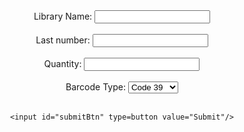 <script type="text/javascript" src="jquery-3.6.0.min.js"></script>
<script type="text/javascript" src="JsBarcode.all.min.js"></script>

<style>
@media print {
  .no-print {
    display: none !important;
  }
  
  header {
  	display: none !important;
  }
  
  footer {
  	display: none !important;
  }
  
  .markdown-body > h1:first-of-type {
    display: none !important;
  }
  
}

  .barcode-label {
    border: 1px solid;
    background: white;
    font: 10pt Times;
	padding: 4pt;
  }
  
  #form {
  	padding-bottom: 24pt;
  }
  
  .barcode-label-name {
  	color: black;
  }
  
  
</style>

<div id="form" class="no-print" align="center">
	Library Name: <input type=text id="name" value=""/><br/><br/>
	Last number: <input type=text id="startingNumber" value=""/><br/><br/>
	Quantity: <input type=text id="barcodeQuantity" value=""/><br/><br/>
	Barcode Type: <select id="barcodeType" name="type">
		<option value='code39'>Code 39</option>
		<option value='code128'>Code 128</option>
		<option value='ean13'>EAN 13</option>
		<option value='upc'>UPC-A</option>
	</select>
	<br/><br/>

	<input id="submitBtn" type=button value="Submit"/>
</div>
<div id="barcodeBox" align="center">

</div>

<script>
    $('#submitBtn').click(function(){
    	var type = $('#barcodeType').val();
    	var initNum = $('#startingNumber').val();
    	var qty = $('#barcodeQuantity').val();
    	var name = $('#name').val().toUpperCase();
    	
		$('#barcodeBox').html("");
		
		$('#barcodeBox').append("<input type='button' id='print' value='Print' class='no-print' />");
		$('#barcodeBox').append("<table border=0 align='center' cellspacing='0'>");
		
		var col = 1;
		for(let i = 0; i < qty; i++) {
			if(col == 1)
				$('#barcodeBox').append("<tr>");
				
			$('#barcodeBox').append(CreateBarcodeLabel(name, type, ++initNum));
			if(col == 2) {
				$('#barcodeBox').append("</tr>");
				col = 0;
			}
			else {
				++col;
			}
				
			
		}
		$('#barcodeBox').append("</table>");
    
    	JsBarcode(".barcode").init();
    });
    
    $('#barcodeBox').on("click", "#print", function(){
		window.print();
		return false;
	});
    
    function CreateBarcodeLabel(name, type, value) {
    	var html = [];
    	html.push(
    	"<td class='barcode-label' align='center'>",
    	"<span class='barcode-label-name'>" + name + "</span>",
    	"<br/>",
    	CreateBarcode(type, value),
		"</td>"); 
		
		return html.join("");
    }
    
    function CreateBarcode(type, value) {
    	var html = [];
    	html.push(
    	"<svg class='barcode'",
  		"jsbarcode-format='" + type + "'",
  		"jsbarcode-value='" + value + "'",
  		"jsbarcode-textmargin='0'",
  		"jsbarcode-margin='5'",
  		"jsbarcode-height='40'",
  		"jsbarcode-width='2'",
  		//"jsbarcode-fontSize='11'",
  		"jsbarcode-fontoptions='bold'>",
		"</svg>"); 
		
		return html.join("");
    }
    
</script>
